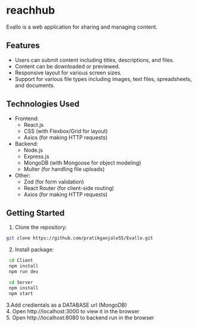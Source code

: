 # reachhub

Evallo is a web application for sharing and managing content.

## Features

- Users can submit content including titles, descriptions, and files.
- Content can be downloaded or previewed.
- Responsive layout for various screen sizes.
- Support for various file types including images, text files, spreadsheets, and documents.

## Technologies Used

- Frontend:
  - React.js
  - CSS (with Flexbox/Grid for layout)
  - Axios (for making HTTP requests)
- Backend:
  - Node.js
  - Express.js
  - MongoDB (with Mongoose for object modeling)
  - Multer (for handling file uploads)
- Other:
  - Zod (for form validation)
  - React Router (for client-side routing)
  - Axios (for making HTTP requests)

## Getting Started

1. Clone the repository:

```bash
git clone https://github.com/pratikganjale55/Evallo.git
 ```

2. Install package:

```bash
 cd Client
 npm install 
 npm run dev

 cd Server 
 npm install 
 npm start
```
3.Add credientals as a DATABASE url (MongoDB) <br/>
4. Open http://localhost:3000 to view it in the browser  <br/>
5. Open http://localhost:8080 to backend run in the browser  <br/>



 
